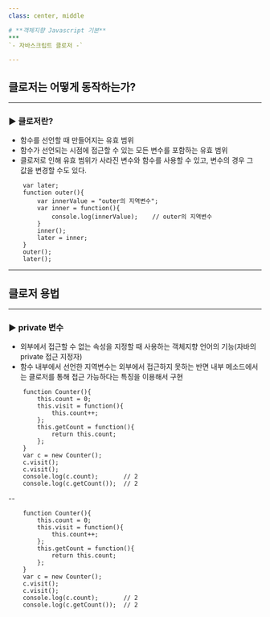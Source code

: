 ```yaml
---
class: center, middle

# **객체지향 Javascript 기본**
***
`- 자바스크립트 클로저 -`

---
```

## **클로저는 어떻게 동작하는가?**
***

### ▶ 클로저란?
- 함수를 선언할 때 만들어지는 유효 범위
- 함수가 선언되는 시점에 접근할 수 있는 모든 변수를 포함하는 유효 범위
- 클로저로 인해 유효 범위가 사라진  변수와 함수를 사용할 수 있고, 변수의 경우 그 값을 변경할 수도 있다.
```
    var later;
    function outer(){
    	var innerValue = "outer의 지역변수";
    	var inner = function(){
    		console.log(innerValue);    // outer의 지역변수
    	}
    	inner();
    	later = inner;
    }
    outer();
    later();
```

---
## **클로저 용법**
***

### ▶ private 변수
- 외부에서 접근할 수 없는 속성을 지정할 때 사용하는 객체지향 언어의 기능(자바의 private 접근 지정자)
- 함수 내부에서 선언한 지역변수는 외부에서 접근하지 못하는 반면 내부 메소드에서는 클로저를 통해 접근 가능하다는 특징을 이용해서 구현
```
    function Counter(){
    	this.count = 0;
    	this.visit = function(){
    		this.count++;
    	};
    	this.getCount = function(){
    		return this.count;
    	};
    }
    var c = new Counter();
    c.visit();
    c.visit();
    console.log(c.count);       // 2
    console.log(c.getCount());  // 2
```

--
```
    function Counter(){
    	this.count = 0;
    	this.visit = function(){
    		this.count++;
    	};
    	this.getCount = function(){
    		return this.count;
    	};
    }
    var c = new Counter();
    c.visit();
    c.visit();
    console.log(c.count);       // 2
    console.log(c.getCount());  // 2
```
